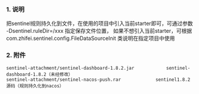 ### 1. 说明
把sentinel规则持久化到文件，在使用的项目中引入当前starter即可，可通过参数 -Dsentinel.ruleDir=/xxx 指定保存文件位置，
如果不想引入当前starter，可根据 com.zhifei.sentinel.config.FileDataSourceInit 类说明在指定项目中使用

### 2. 附件
```
sentinel-attachment/sentinel-dashboard-1.8.2.jar            sentinel-dashboard-1.8.2（未经修改）
sentinel-attachment/sentinel-nacos-push.rar             sentinel1.8.2源码（规则持久化到nacos）
```
